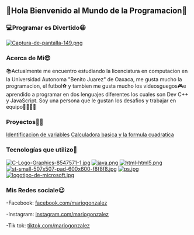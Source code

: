 ## 👋Hola Bienvenido al Mundo de la Programacion🙌
### 💻Programar es Divertido😀
[![Captura-de-pantalla-149.png](https://i.postimg.cc/fy99GsLc/Captura-de-pantalla-149.png)](https://postimg.cc/Cnw58Wb5)
### Acerca de Mi😎
📚Actualmente me encuentro estudiando la licenciatura en computacion en la Universidad Autonoma "Benito Juarez" de Oaxaca, me gusta mucho la programacion, el futbol⚽ y tambien me gusta mucho los videosguegos🎮e aprendido a programar en dos lenguajes diferentes los cuales son Dev C++ y JavaScript. Soy una persona que le gustan los desafios y trabajar en equipo👨‍👩‍👧‍👦
### Proyectos📕📃
[Identificacion de variables](https://github.com/MarioArmando-GC/Fundamentos/blob/main/indexMarioArmandoGonzalezCastellanos.html)
[Calculadora basica y la formula cuadratica](https://github.com/MarioArmando-GC/Fundamentos/blob/main/Practica2MarioArmandoGonzalezCastellanos.html)

### Tecnologías que utilizo👀
[![C-Logo-Graphics-8547571-1.jpg](https://i.postimg.cc/vmcgyw8S/C-Logo-Graphics-8547571-1.jpg)](https://postimg.cc/yJCYh5ZF)
[![java.png](https://i.postimg.cc/QCB0Kyq6/java.png)](https://postimg.cc/5QVwZpTv)
[![html-html5.png](https://i.postimg.cc/c4nFsPCC/html-html5.png)](https://postimg.cc/GHbFK7kn)
[![st-small-507x507-pad-600x600-f8f8f8.jpg](https://i.postimg.cc/FsHJpS54/st-small-507x507-pad-600x600-f8f8f8.jpg)](https://postimg.cc/MXgTKvpP)
[![ps.jpg](https://i.postimg.cc/8cMDBtpH/ps.jpg)](https://postimg.cc/Lg9rmkZY)
[![logotipo-de-microsoft.jpg](https://i.postimg.cc/1zndq450/logotipo-de-microsoft-office-parte-la-l-nea-productos-kyiv-ucrania-enero-208435018.jpg)](https://postimg.cc/bGPLXynd)
### Mis Redes sociale😉
-Facebook: [facebook.com/mariogonzalez](https://www.facebook.com/)

-Instagram: [instagram.com/mariogonzalez](https://www.instagram.com/mariogonzalez7818/?hl=es)

-Tik tok: [tiktok.com/mariogonzalez](https://www.tiktok.com/@armandogc2021?lang=es)
<!--
**MarioArmando-GC/MarioArmando-GC** is a ✨ _special_ ✨ repository because its `README.md` (this file) appears on your GitHub profile.

Here are some ideas to get you started:

- 🔭 I’m currently working on ...
- 🌱 I’m currently learning ...
- 👯 I’m looking to collaborate on ...
- 🤔 I’m looking for help with ...
- 💬 Ask me about ...
- 📫 How to reach me: ...
- 😄 Pronouns: ...
- ⚡ Fun fact: ...
-->

